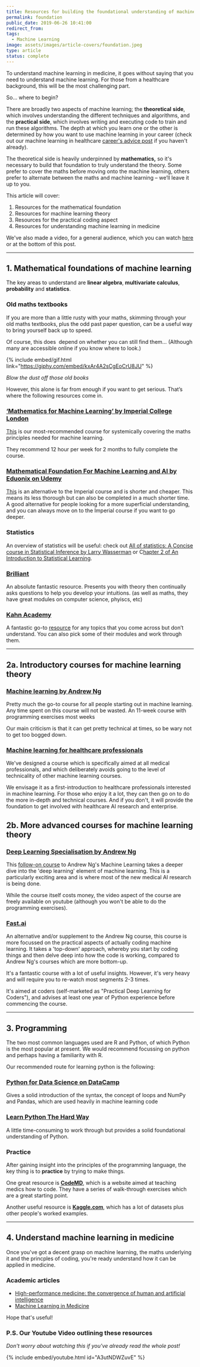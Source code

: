 ```yaml
---
title: Resources for building the foundational understanding of machine learning
permalink: foundation
public_date: 2019-06-26 10:41:00
redirect_from: 
tags:
  - Machine Learning
image: assets/images/article-covers/foundation.jpeg
type: article
status: complete
---
```

To understand machine learning in medicine, it goes without saying that you need to understand machine learning. For those from a healthcare background, this will be the most challenging part.

So… where to begin?

There are broadly two aspects of machine learning; the **theoretical** **side**, which involves understanding the different techniques and algorithms, and the **practical** **side**, which involves writing and executing code to train and run these algorithms. The depth at which you learn one or the other is determined by how you want to use machine learning in your career (check out our machine learning in healthcare [career's advice post](/career) if you haven't already).

The theoretical side is heavily underpinned by **mathematics,** so it's necessary to build that foundation to truly understand the theory. Some prefer to cover the maths before moving onto the machine learning, others prefer to alternate between the maths and machine learning – we’ll leave it up to you.

This article will cover:
1. Resources for the mathematical foundation
2. Resources for machine learning theory
3. Resources for the practical coding aspect
4. Resources for understanding machine learning in medicine 


We've also made a video, for a general audience, which you can watch [here](https://www.youtube.com/watch?v=A3utNDWZuvE) or at the bottom of this post.

---

## 1. Mathematical foundations of machine learning

The key areas to understand are **linear algebra**, **multivariate calculus**, **probability** and **statistics**.

### Old maths textbooks

If you are more than a little rusty with your maths, skimming through your old maths textbooks, plus the odd past paper question, can be a useful way to bring yourself back up to speed.

Of course, this does  depend on whether you can still find them… (Although many are accessible online if you know where to look.)

{% include embed/gif.html link="https://giphy.com/embed/kxAr4A2sCgEoCrU8JU" %}

*Blow the dust off those old books*

However, this alone is far from enough if you want to get serious. That’s where the following resources come in.


### [‘Mathematics for Machine Learning’ by Imperial College London](https://www.coursera.org/specializations/mathematics-machine-learning)

[This](https://www.coursera.org/specializations/mathematics-machine-learning) is our most-recommended course for systemically covering the maths principles needed for machine learning.

They recommend 12 hour per week for 2 months to fully complete the course.

### [Mathematical Foundation For Machine Learning and AI by Eduonix on Udemy](https://www.udemy.com/mathematical-foundation-for-machine-learning-and-ai/)

[This](https://www.udemy.com/mathematical-foundation-for-machine-learning-and-ai/) is an alternative to the Imperial course and is shorter and cheaper. This means its less thorough but can also be completed in a much shorter time. A good alternative for people looking for a more superficial understanding, and you can always move on to the Imperial course if you want to go deeper.



### Statistics

An overview of statistics will be useful: check out [All of statistics: A Concise course in Statistical Inference by Larry Wasserman](http://www.ic.unicamp.br/~wainer/cursos/1s2013/ml/livro.pdf) or C[hapter 2 of An Introduction to Statistical Learning](http://www-bcf.usc.edu/~gareth/ISL/).

### [Brilliant](https://brilliant.org/)

An absolute fantastic resource. Presents you with theory then continually asks questions to help you develop your intuitions. (as well as maths, they have great modules on computer science, phyiscs, etc)

### [Kahn Academy](https://www.khanacademy.org/)

A fantastic go-to [resource](https://www.khanacademy.org/) for any topics that you come across but don’t understand. You can also pick some of their modules and work through them.

---


## 2a. Introductory courses for machine learning theory

### [Machine learning by Andrew Ng](https://www.coursera.org/learn/machine-learning)

Pretty much the go-to course for all people starting out in machine learning. Any time spent on this course will not be wasted. An 11-week course with programming exercises most weeks

Our main criticism is that it can get pretty technical at times, so be wary not to get too bogged down.

### [Machine learning for healthcare professionals](https://chrislovejoy.me/ml-medics/)

We've designed a course which is specifically aimed at all medical professionals, and which deliberately avoids going to the level of technicality of other machine learning courses.

We envisage it as a first-introduction to healthcare professionals interested in machine learning. For those who enjoy it a lot, they can then go on to do the more in-depth and technical courses. And if you don't, it will provide the foundation to get involved with healthcare AI research and enterprise.


## 2b. More advanced courses for machine learning theory

### [Deep Learning Specialisation by Andrew Ng](https://www.deeplearning.ai)

This [follow-on course](https://www.deeplearning.ai)  to Andrew Ng's Machine Learning takes a deeper dive into the 'deep learning' element of machine learning. This is a particularly exciting area and is where most of the new medical AI research is being done.

While the course itself costs money, the video aspect of the course are freely available on youtube (although you won't be able to do the programming exercises).

### [Fast.ai](https://www.fast.ai)

An alternative and/or supplement to the Andrew Ng course, this course is more focussed on the practical aspects of actually coding machine learning. It takes a 'top-down' approach, whereby you start by coding things and then delve deep into how the code is working, compared to Andrew Ng's courses which are more bottom-up.

It's a fantastic course with a lot of useful insights. However, it's very heavy and will require you to re-watch most segments 2-3 times.

It's aimed at coders (self-marketed as "Practical Deep Learning for Coders"), and advises at least one year of Python experience before commencing the course.

---

## 3. Programming

The two most common languages used are R and Python, of which Python is the most popular at present. We would recommend focussing on python and perhaps having a familiarity with R.

Our recommended route for learning python is the following:

### [Python for Data Science on DataCamp](https://www.datacamp.com/tracks/data-scientist-with-python)

Gives a solid introduction of the syntax, the concept of loops and NumPy and Pandas, which are used heavily in machine learning code

### [Learn Python The Hard Way](https://www.amazon.co.uk/Learn-Python-Hard-Way-Introduction/dp/0321884914)

A little time-consuming to work through but provides a solid foundational understanding of Python.


### Practice

After gaining insight into the principles of the programming language, the key thing is to **practice** by trying to make things.

One great resource is [**CodeMD**](https://www.codemd.co.uk), which is a website aimed at teaching medics how to code. They have a series of walk-through exercises which are a great starting point.

Another useful resource is [**Kaggle.com**](https://www.kaggle.com/), which has a lot of datasets plus other people's worked examples.


---


## 4. Understand machine learning in medicine

Once you've got a decent grasp on machine learning, the maths underlying it and the princples of coding, you're ready understand how it can be applied in medicine.

### Academic articles

- [High-performance medicine: the convergence of human and artificial intelligence](https://www.nature.com/articles/s41591-018-0300-7)
- [Machine Learning in Medicine](https://www.nejm.org/doi/full/10.1056/NEJMra1814259)


Hope that's useful!


### P.S. Our Youtube Video outlining these resources

_Don't worry about watching this if you've already read the whole post!_


{% include embed/youtube.html id="A3utNDWZuvE" %}

